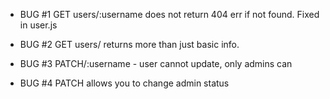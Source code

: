 - BUG #1 GET users/:username does not return 404 err if not found.  Fixed in user.js
  
- BUG #2 GET users/ returns more than just basic info.
  
- BUG #3 PATCH/:username - user cannot update, only admins can
  
- BUG #4 PATCH allows you to change admin status